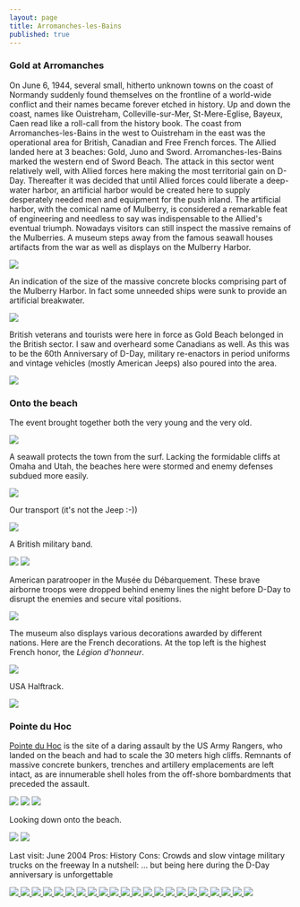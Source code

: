 ```yaml
---
layout: page
title: Arromanches-les-Bains
published: true
---
```

<h3>Gold at Arromanches</h3>

On June 6, 1944, several small, hitherto unknown towns on the coast of Normandy suddenly found themselves on the frontline of a world-wide conflict and their names became forever etched in history. Up and down the coast, names like Ouistreham, Colleville-sur-Mer, St-Mere-Eglise, Bayeux, Caen read like a roll-call from the history book. The coast from Arromanches-les-Bains in the west to Ouistreham in the east was the operational area for British, Canadian and Free French forces. The Allied landed here at 3 beaches: Gold, Juno and Sword. Arromanches-les-Bains marked the western end of Sword Beach. The attack in this sector went relatively well, with Allied forces here making the most territorial gain on D-Day. Thereafter it was decided that until Allied forces could liberate a deep-water harbor, an artificial harbor would be created here to supply desperately needed men and equipment for the push inland. The artificial harbor, with the comical name of Mulberry, is considered a remarkable feat of engineering and needless to say was indispensable to the Allied's eventual triumph. Nowadays visitors can still inspect the massive remains of the Mulberries. A museum steps away from the famous seawall houses artifacts from the war as well as displays on the Mulberry Harbor.

<img src='http://yentran.isamonkey.org/gallery/arromanches-les-bains/img_8840.jpg'/>

An indication of the size of the massive concrete blocks comprising part of the Mulberry Harbor. In fact some unneeded ships were sunk to provide an artificial breakwater.

<img src='http://yentran.isamonkey.org/gallery/arromanches-les-bains/img_8850.jpg'/>

British veterans and tourists were here in force as Gold Beach belonged in the British sector. I saw and overheard some Canadians as well. As this was to be the 60th Anniversary of D-Day, military re-enactors in period uniforms and vintage vehicles (mostly American Jeeps) also poured into the area.

<img src='http://yentran.isamonkey.org/gallery/arromanches-les-bains/img_8843.jpg'/>

<h3>Onto the beach</h3>

The event brought together both the very young and the very old.

<img src='http://yentran.isamonkey.org/gallery/arromanches-les-bains/img_8862.jpg'/>

A seawall protects the town from the surf. Lacking the formidable cliffs at Omaha and Utah, the beaches here were stormed and enemy defenses subdued more easily.

<img src='http://yentran.isamonkey.org/gallery/arromanches-les-bains/img_8848.jpg'/>

Our transport (it's not the Jeep :-))

<img src='http://yentran.isamonkey.org/gallery/arromanches-les-bains/img_8872.jpg'/>

A British military band.

<img src='http://yentran.isamonkey.org/gallery/arromanches-les-bains/img_8874.jpg'/>

<img src='http://yentran.isamonkey.org/gallery/arromanches-les-bains/img_8893.jpg'/>

American paratrooper in the Mus&eacute;e du D&eacute;barquement. These brave airborne troops were dropped behind enemy lines the night before D-Day to disrupt the enemies and secure vital positions.

<img src='http://yentran.isamonkey.org/gallery/arromanches-les-bains/img_8885.jpg'/>

The museum also displays various decorations awarded by different nations. Here are the French decorations.  At the top left is the highest French honor, the <em>L&eacute;gion d'honneur</em>.

<img src='http://yentran.isamonkey.org/gallery/arromanches-les-bains/img_8877.jpg'/>

USA Halftrack.

<img src='http://yentran.isamonkey.org/gallery/arromanches-les-bains/img_8892.jpg'/>

<h3>Pointe du Hoc</h3>

<a href="http://en.wikipedia.org/wiki/Pointe_du_Hoc" target="_blank">Pointe du Hoc</a> is the site of a daring assault by the US Army Rangers, who landed on the beach and had to scale the 30 meters high cliffs.  Remnants of massive concrete bunkers, trenches and artillery emplacements are left intact, as are innumerable shell holes from the off-shore bombardments that preceded the assault.

<img src='http://yentran.isamonkey.org/gallery/arromanches-les-bains/img_8942.jpg'/>

<img src='http://yentran.isamonkey.org/gallery/arromanches-les-bains/img_8941.jpg'/>

<img src='http://yentran.isamonkey.org/gallery/arromanches-les-bains/img_8945.jpg'/>

Looking down onto the beach.

<img src='http://yentran.isamonkey.org/gallery/arromanches-les-bains/img_8937.jpg'/>

<img src='http://yentran.isamonkey.org/gallery/arromanches-les-bains/img_8938.jpg'/>

Last visit: June 2004
Pros: History
Cons: Crowds and slow vintage military trucks on the freeway
In a nutshell: ... but being here during the D-Day anniversary is unforgettable
<!-- Darkbox -->
<div class="darkbox">
<a href="http://yentran.isamonkey.org/gallery/arromanches-les-bains/img_8840.jpg" data-darkbox="arromanches-les-bains">
  <img src="http://yentran.isamonkey.org/gallery/arromanches-les-bains/thumbs/img_8840.jpg" />
</a>
<a href="http://yentran.isamonkey.org/gallery/arromanches-les-bains/img_8843.jpg" data-darkbox="arromanches-les-bains">
  <img src="http://yentran.isamonkey.org/gallery/arromanches-les-bains/thumbs/img_8843.jpg" />
</a>
<a href="http://yentran.isamonkey.org/gallery/arromanches-les-bains/img_8848.jpg" data-darkbox="arromanches-les-bains">
  <img src="http://yentran.isamonkey.org/gallery/arromanches-les-bains/thumbs/img_8848.jpg" />
</a>
<a href="http://yentran.isamonkey.org/gallery/arromanches-les-bains/img_8850.jpg" data-darkbox="arromanches-les-bains">
  <img src="http://yentran.isamonkey.org/gallery/arromanches-les-bains/thumbs/img_8850.jpg" />
</a>
<a href="http://yentran.isamonkey.org/gallery/arromanches-les-bains/img_8862.jpg" data-darkbox="arromanches-les-bains">
  <img src="http://yentran.isamonkey.org/gallery/arromanches-les-bains/thumbs/img_8862.jpg" />
</a>
<a href="http://yentran.isamonkey.org/gallery/arromanches-les-bains/img_8872.jpg" data-darkbox="arromanches-les-bains">
  <img src="http://yentran.isamonkey.org/gallery/arromanches-les-bains/thumbs/img_8872.jpg" />
</a>
<a href="http://yentran.isamonkey.org/gallery/arromanches-les-bains/img_8874.jpg" data-darkbox="arromanches-les-bains">
  <img src="http://yentran.isamonkey.org/gallery/arromanches-les-bains/thumbs/img_8874.jpg" />
</a>
<a href="http://yentran.isamonkey.org/gallery/arromanches-les-bains/img_8877.jpg" data-darkbox="arromanches-les-bains">
  <img src="http://yentran.isamonkey.org/gallery/arromanches-les-bains/thumbs/img_8877.jpg" />
</a>
<a href="http://yentran.isamonkey.org/gallery/arromanches-les-bains/img_8885.jpg" data-darkbox="arromanches-les-bains">
  <img src="http://yentran.isamonkey.org/gallery/arromanches-les-bains/thumbs/img_8885.jpg" />
</a>
<a href="http://yentran.isamonkey.org/gallery/arromanches-les-bains/img_8887.jpg" data-darkbox="arromanches-les-bains">
  <img src="http://yentran.isamonkey.org/gallery/arromanches-les-bains/thumbs/img_8887.jpg" />
</a>
<a href="http://yentran.isamonkey.org/gallery/arromanches-les-bains/img_8892.jpg" data-darkbox="arromanches-les-bains">
  <img src="http://yentran.isamonkey.org/gallery/arromanches-les-bains/thumbs/img_8892.jpg" />
</a>
<a href="http://yentran.isamonkey.org/gallery/arromanches-les-bains/img_8893.jpg" data-darkbox="arromanches-les-bains">
  <img src="http://yentran.isamonkey.org/gallery/arromanches-les-bains/thumbs/img_8893.jpg" />
</a>
<a href="http://yentran.isamonkey.org/gallery/arromanches-les-bains/img_8931.jpg" data-darkbox="arromanches-les-bains">
  <img src="http://yentran.isamonkey.org/gallery/arromanches-les-bains/thumbs/img_8931.jpg" />
</a>
<a href="http://yentran.isamonkey.org/gallery/arromanches-les-bains/img_8932.jpg" data-darkbox="arromanches-les-bains">
  <img src="http://yentran.isamonkey.org/gallery/arromanches-les-bains/thumbs/img_8932.jpg" />
</a>
<a href="http://yentran.isamonkey.org/gallery/arromanches-les-bains/img_8937.jpg" data-darkbox="arromanches-les-bains">
  <img src="http://yentran.isamonkey.org/gallery/arromanches-les-bains/thumbs/img_8937.jpg" />
</a>
<a href="http://yentran.isamonkey.org/gallery/arromanches-les-bains/img_8937_0.jpg" data-darkbox="arromanches-les-bains">
  <img src="http://yentran.isamonkey.org/gallery/arromanches-les-bains/thumbs/img_8937_0.jpg" />
</a>
<a href="http://yentran.isamonkey.org/gallery/arromanches-les-bains/img_8938.jpg" data-darkbox="arromanches-les-bains">
  <img src="http://yentran.isamonkey.org/gallery/arromanches-les-bains/thumbs/img_8938.jpg" />
</a>
<a href="http://yentran.isamonkey.org/gallery/arromanches-les-bains/img_8938_0.jpg" data-darkbox="arromanches-les-bains">
  <img src="http://yentran.isamonkey.org/gallery/arromanches-les-bains/thumbs/img_8938_0.jpg" />
</a>
<a href="http://yentran.isamonkey.org/gallery/arromanches-les-bains/img_8941.jpg" data-darkbox="arromanches-les-bains">
  <img src="http://yentran.isamonkey.org/gallery/arromanches-les-bains/thumbs/img_8941.jpg" />
</a>
<a href="http://yentran.isamonkey.org/gallery/arromanches-les-bains/img_8942.jpg" data-darkbox="arromanches-les-bains">
  <img src="http://yentran.isamonkey.org/gallery/arromanches-les-bains/thumbs/img_8942.jpg" />
</a>
<a href="http://yentran.isamonkey.org/gallery/arromanches-les-bains/img_8943.jpg" data-darkbox="arromanches-les-bains">
  <img src="http://yentran.isamonkey.org/gallery/arromanches-les-bains/thumbs/img_8943.jpg" />
</a>
<a href="http://yentran.isamonkey.org/gallery/arromanches-les-bains/img_8945.jpg" data-darkbox="arromanches-les-bains">
  <img src="http://yentran.isamonkey.org/gallery/arromanches-les-bains/thumbs/img_8945.jpg" />
</a>

</div>
<!-- End darkbox -->
